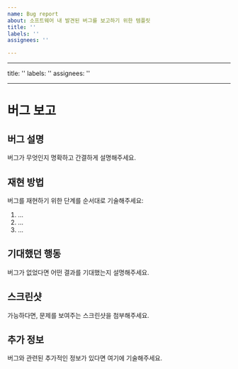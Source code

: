 ```yaml
---
name: Bug report
about: 소프트웨어 내 발견된 버그를 보고하기 위한 템플릿
title: ''
labels: ''
assignees: ''

---
```


---
title: ''
labels: ''
assignees: ''

---

# 버그 보고

## 버그 설명
버그가 무엇인지 명확하고 간결하게 설명해주세요.

## 재현 방법
버그를 재현하기 위한 단계를 순서대로 기술해주세요:
1. ...
2. ...
3. ...

## 기대했던 행동
버그가 없었다면 어떤 결과를 기대했는지 설명해주세요.

## 스크린샷
가능하다면, 문제를 보여주는 스크린샷을 첨부해주세요.

## 추가 정보
버그와 관련된 추가적인 정보가 있다면 여기에 기술해주세요.

